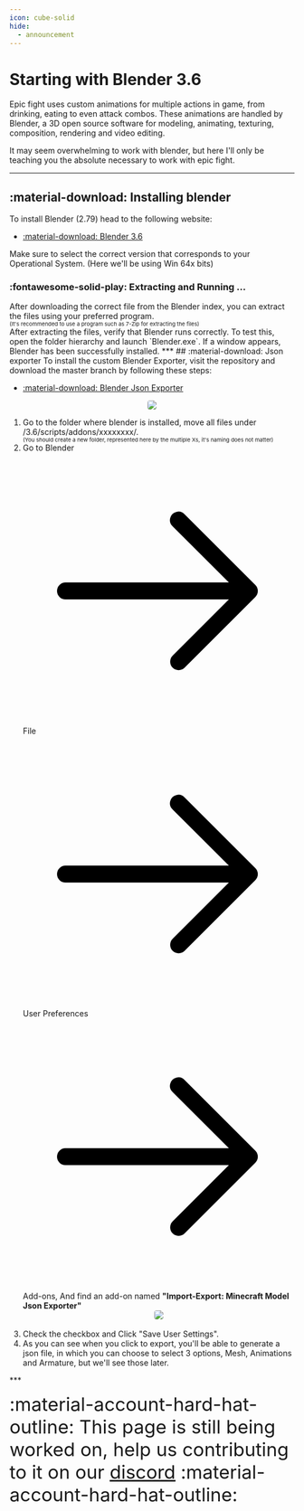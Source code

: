 ```yaml
---
icon: cube-solid
hide:
  - announcement
---
```

# Starting with Blender 3.6

Epic fight uses custom animations for multiple actions in game, from drinking, eating to even attack combos. These animations are handled by Blender, a 3D open source software for modeling, animating, texturing, composition, rendering and video editing.

It may seem overwhelming to work with blender, but here I'll only be teaching you the absolute necessary to work with epic fight.

***
## :material-download: Installing blender
To install Blender (2.79) head to the following website:

* [:material-download: Blender 3.6](https://download.blender.org/release/Blender3.6/)

Make sure to select the correct version that corresponds to your Operational System. 
(Here we'll be using Win 64x bits)
 

### :fontawesome-solid-play: Extracting and Running ...
<p style="margin-bottom: 0;">After downloading the correct file from the Blender index, you can extract the files using your preferred program.</p>
<div style="font-size:0.6rem;">(It's recommended to use a program such as 7-Zip for extracting the files)</div>
After extracting the files, verify that Blender runs correctly. To test this, open the folder hierarchy and launch `Blender.exe`. If a window appears, Blender has been successfully installed.
***
## :material-download: Json exporter
To install the custom Blender Exporter, visit the repository and download the master branch by following these steps:

* [:material-download: Blender Json Exporter](https://github.com/Yesssssman/blender-json-exporter/tree/3.6)

<center>
<div class="grow-effect" style="--scale-size: 1.03;"><img src="https://github.com/Yesssssman/epicfightmod/assets/77132244/95ce0412-b498-466b-ae1b-7a79a1ab27a1" class="img-rounded white-border img-rounded" style="border-radius:4px;"></div>
</center>

<ol>
<li>Go to the folder where blender is installed, move all files under /3.6/scripts/addons/xxxxxxxx/.<br><div style="font-size:0.6rem;">(You should create a new folder, represented here by the multiple Xs, it's naming does not matter)</div></li>

<li>Go to Blender <span class="twemoji"><svg xmlns="http://www.w3.org/2000/svg" viewBox="0 0 24 24"><path d="M13.22 19.03a.75.75 0 0 1 0-1.06L18.19 13H3.75a.75.75 0 0 1 0-1.5h14.44l-4.97-4.97a.749.749 0 0 1 .326-1.275.749.749 0 0 1 .734.215l6.25 6.25a.75.75 0 0 1 0 1.06l-6.25 6.25a.75.75 0 0 1-1.06 0Z"></path></svg></span> File <span class="twemoji"><svg xmlns="http://www.w3.org/2000/svg" viewBox="0 0 24 24"><path d="M13.22 19.03a.75.75 0 0 1 0-1.06L18.19 13H3.75a.75.75 0 0 1 0-1.5h14.44l-4.97-4.97a.749.749 0 0 1 .326-1.275.749.749 0 0 1 .734.215l6.25 6.25a.75.75 0 0 1 0 1.06l-6.25 6.25a.75.75 0 0 1-1.06 0Z"></path></svg></span> User Preferences <span class="twemoji"><svg xmlns="http://www.w3.org/2000/svg" viewBox="0 0 24 24"><path d="M13.22 19.03a.75.75 0 0 1 0-1.06L18.19 13H3.75a.75.75 0 0 1 0-1.5h14.44l-4.97-4.97a.749.749 0 0 1 .326-1.275.749.749 0 0 1 .734.215l6.25 6.25a.75.75 0 0 1 0 1.06l-6.25 6.25a.75.75 0 0 1-1.06 0Z"></path></svg></span> Add-ons, And find an add-on named <strong>"Import-Export: Minecraft Model Json Exporter"</strong></li>

<center><div class="grow-effect" style="--scale-size: 1.03;"><img src="https://github.com/Yesssssman/epicfightmod/assets/77132244/b327a99b-ca2e-44d5-bc32-554a4d56be1b" class="img-rounded white-border img-rounded" style="border-radius:4px;"></div></center><br>

  
<li>Check the checkbox and Click "Save User Settings".</li>
<li>As you can see when you click to export, you'll be able to generate a json file, in which you can choose to select 3 options, Mesh, Animations and Armature, but we'll see those later.</li>
</ol>
***

<span style="font-size: 33px;">:material-account-hard-hat-outline: This page is still being worked on, help us contributing to it on our [discord] :material-account-hard-hat-outline:</span>

[discord]: https://discord.com/invite/NbAJwj8RHg